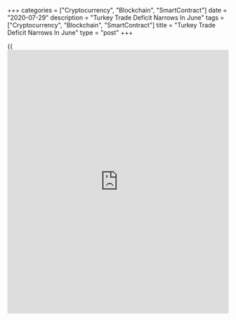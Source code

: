 +++
categories = ["Cryptocurrency", "Blockchain", "SmartContract"]
date = "2020-07-29"
description = "Turkey Trade Deficit Narrows In June"
tags = ["Cryptocurrency", "Blockchain", "SmartContract"]
title = "Turkey Trade Deficit Narrows In June"
type = "post"
+++

{{<iframe id="large-banner" src="https://www.bounty.group/#slide=21.0" width="100%" height="600" scrolling="no" style="border: 0px solid rgb(216, 221, 230); border-radius: 3px;">}}

Turkey's trade deficit narrowed in June amid a rise in both exports and
imports, data from the Turkish Statistical Institute showed on
Wednesday.

The trade deficit decreased to $2.846 billion in June from $3.430
billion in the same month last year. In April, the trade deficit was
$3.4 billion.

Exports rose 15.7 percent annually in June and imports increased 8.3
percent.

On a seasonally and [calendar](https://www.fintechee.com/web-trader/) adjusted basis, exports increased 15.3
percent in June and imports rose by 8.9 percent from the previous month.

Calendar adjusted exports decreased 6.4 percent and imports declined by
9.3 percent from a year ago.

For comments and feedback [contact](https://www.playgroundfx.com/contact/): editorial@rtt[news](https://www.letsplayfx.com/blog/forex-news-website/).com

[Economic News][1]

 **What parts of the world are seeing the best (and worst) economic
performances lately? Click[here][2] to check out our [Econ Scorecard][2]
and find out! See up-to-the-moment [ranking](https://www.playgroundfx.com/blog/crypto-exchange-ranking/)s for the best and worst
performers in [GDP][2], [unemployment rate][3], [inflation][4] and much
more.**

   1. www.rtt[news](https://www.letsplayfx.com/blog/forex-news-website/).com/Content/EconomicNews.aspx
   2. www.rtt[news](https://www.letsplayfx.com/blog/forex-news-website/).com/economic-scorecard/world-rank/GDP/highest-performance.aspx
   3. www.rtt[news](https://www.letsplayfx.com/blog/forex-news-website/).com/economic-scorecard/world-rank/unemployment-rate/lowest-performance.aspx
   4. www.rtt[news](https://www.letsplayfx.com/blog/forex-news-website/).com/economic-scorecard/world-rank/CPI/highest-performance.aspx